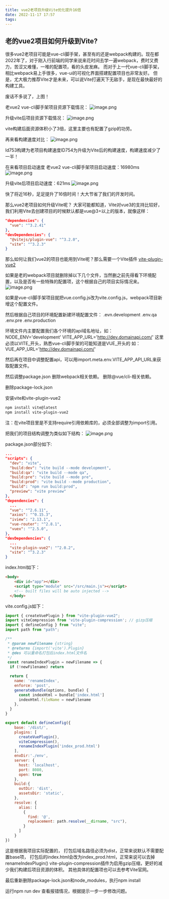 ```yaml
---
title: vue2老项目升级Vite优化提升16倍
date: 2022-11-17 17:57
tags:
---
```


## 老的vue2项目如何升级到Vite?
很多vue2老项目可能是vue-cli脚手架，甚至有的还是webpack构建的。现在都2022年了，对于刚入行前端的同学来说来花时间去学一遍webpack，费时又费力，苦涩又难懂，一堆的配置项，看的头皮发麻。
而对于上一代vue-cli脚手架，相比webpack易上手很多，vue-ui的可视化界面搭建配置项目也非常友好。
但是，尤大极力推荐Vite才是未来，可以说Vite打遍天下无敌手，是现在最快最好的构建工具。
<!-- more -->
废话不多说了，上图！

老vue2 vue-cli脚手架项目资源下载情况：
![image.png](https://vanterc.oss-cn-beijing.aliyuncs.com/blog/h/WeChat3915120712479346fd5eed8f2e4c69f6.png)

升级vite后项目资源下载情况：
![image.png](https://vanterc.oss-cn-beijing.aliyuncs.com/blog/h/WeChatb437da539274f4656abb05d5026522d5.png)

vite构建后面资源体积小了3倍，这里主要也有配置了gzip的功劳。

再来看构建速度对比：
![image.png](https://vanterc.oss-cn-beijing.aliyuncs.com/blog/h/WeChat04b370310ff4e0130afe2ffe663294b8.png)

Id753构建为老项目构建速度ID754为升级为Vite后的构建速度，构建速度减少了一半！

在来看项目启动速度
老vue2 vue-cli脚手架项目启动速度：16980ms
![image.png](https://vanterc.oss-cn-beijing.aliyuncs.com/blog/h/WechatIMG6821.png)

升级vite后项目启动速度：621ms
![image.png](https://vanterc.oss-cn-beijing.aliyuncs.com/blog/h/WechatIMG6822.png)

快了将近16秒，足足提升了16倍时间！大大节省了我们的开发时间。

那么vue2老项目如何升级Vite呢？
大家可能都知道，Vite对vue3的支持比较好，我们利用Vite去创建项目的时候默认都是vue@3+以上的版本，就像这样：
``` json 
"dependencies": {
  "vue": "^3.2.41"
},
"devDependencies": {
  "@vitejs/plugin-vue": "^3.2.0",
  "vite": "^3.2.3"
}
```

那么如何让我们vue2的项目也能用到Vite呢？那么需要一个Vite插件 [vite-plugin-vue2](https://github.com/underfin/vite-plugin-vue2)

如果是老的webpack项目就删除掉以下几个文件，当然删之前先得看下环境配置，以及是否有一些特殊的配置项，这个根据自己的项目实际情况来。
![image.png](https://vanterc.oss-cn-beijing.aliyuncs.com/blog/h/WX20221114-165721%402x.png)

如果是vue-cli脚手架项目就把vue.config.js改为vite.config.js，webpack项目新增这个配置文件。

然后根据自己项目的环境配置新建环境配置文件：
.evn.development
.env.qa
.env.pre
.env.production

环境文件内主要配置我们各个环境的api域名地址，如：
NODE_ENV='development'
VITE_APP_URL='http://dev.domainapi.com/'
这里必须以VITE_开头，熟悉vue-cli脚手架的可能知道是VUE_开头的
如：VUE_APP_URL='http://dev.domainapi.com/'

然后再在项目中调整配置api，可以用import.meta.env.VITE_APP_API_URL来获取配置文件。

然后调整package.json
删除webpack相关依赖。
删除@vue/cli-相关依赖。

删除package-lock.json

安装vite和vite-plugin-vue2
``` bash
npm install vite@latest
npm install vite-plugin-vue2
```

注：在vite项目里是不支持require引用依赖库的，必须全部调整为import引用。

把我们的项目结构调整为类似如下结构：
![image.png](https://vanterc.oss-cn-beijing.aliyuncs.com/blog/h/WX20221114-165809%402x.png)

package.json部分如下:
``` json 
...
"scripts": {
  "dev": "vite",
  "build:dev": "vite build --mode development",
  "build:qa": "vite build --mode qa",
  "build:pre": "vite build --mode pre",
  "build:prod": "vite build --mode production",
  "build": "npm run build:prod",
  "preview": "vite preview"
},
"dependencies": {
  ...
  "vue": "^2.6.11",
  "axios": "^0.15.3",
  "iview": "2.13.1",
  "vue-router": "^2.8.1",
  "vuex": "^2.5.0",
},
"devDependencies": {
  ...
  "vite-plugin-vue2": "^2.0.2",
  "vite": "^3.2.3"
}
```

index.html如下：
``` html
<body>
    <div id="app"></div>
    <script type="module" src="/src/main.js"></script>
    <!-- built files will be auto injected -->
  </body>
```

vite.config.js如下：
```js
import { createVuePlugin } from "vite-plugin-vue2";
import viteCompression from 'vite-plugin-compression'; // gizp压缩
import { defineConfig } from "vite";
import path from "path";

/**
 * @param newFilename {string}
 * @returns {import('vite').Plugin}
 * @des 可以重命名打包后index.html文件名
 */
 const renameIndexPlugin = newFilename => {
  if (!newFilename) return

  return {
    name: 'renameIndex',
    enforce: 'post',
    generateBundle(options, bundle) {
      const indexHtml = bundle['index.html']
      indexHtml.fileName = newFilename
    },
  }
}

export default defineConfig({
    base: '/dist/',
    plugins: [
      createVuePlugin(),
      viteCompression(),
      renameIndexPlugin('index_prod.html')
    ],
    envDir:'./env',
    server: {
      host: 'localhost',
      port: 8080,
      open: true
    },
    build:{
      outDir: 'dist',
      assetsDir: 'static',
    },
    resolve: {
      alias: [
        {
          find: '@',
          replacement: path.resolve(__dirname, "src"),
        }
      ]
    }
})
```

这是根据我项目实际配置的，
打包后域名路径必须为dist，正常来说默认不需要配置base项，
打包后的index.html会改为index_prod.html，正常来说可以去掉renameIndexPlugin()
vite-plugin-compression插件为启用gzip压缩，更好的减少我们构建后项目资源的体积。
其他具体的配置项也可以去参考Vite官网。

最后重新删除package-lock.json和node_modules，执行npm install

运行npm run dev 
查看报错情况，根据提示一步一步修改问题。

















